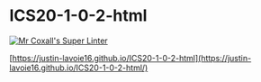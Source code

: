 # ICS20-1-0-2-html

[![Mr Coxall's Super Linter](https://github.com/Justin-Lavoie16/ICS2O-Unit1-0-2/workflows/Mr%20Coxall's%20Super%20Linter/badge.svg)](https://github.com/Justin-Lavoie16/ICS2O-Unit1-0-2/actions/)

[https://justin-lavoie16.github.io/ICS20-1-0-2-html](https://justin-lavoie16.github.io/ICS20-1-0-2-html/)
